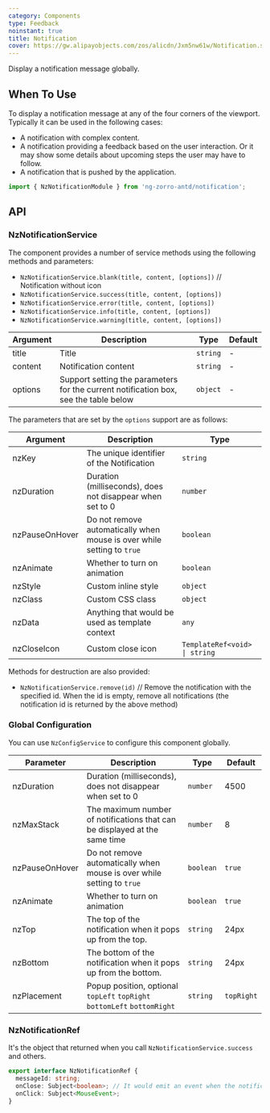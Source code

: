 ```yaml
---
category: Components
type: Feedback
noinstant: true
title: Notification
cover: https://gw.alipayobjects.com/zos/alicdn/Jxm5nw61w/Notification.svg
---
```


Display a notification message globally.

## When To Use

To display a notification message at any of the four corners of the viewport. Typically it can be
used in the following cases:

- A notification with complex content.
- A notification providing a feedback based on the user interaction. Or it may show some details
  about upcoming steps the user may have to follow.
- A notification that is pushed by the application.

```ts
import { NzNotificationModule } from 'ng-zorro-antd/notification';
```

## API

### NzNotificationService

The component provides a number of service methods using the following methods and parameters:

- `NzNotificationService.blank(title, content, [options])` // Notification without icon
- `NzNotificationService.success(title, content, [options])`
- `NzNotificationService.error(title, content, [options])`
- `NzNotificationService.info(title, content, [options])`
- `NzNotificationService.warning(title, content, [options])`

| Argument | Description | Type | Default |
| --- | --- | --- | --- |
| title | Title | `string` | - |
| content | Notification content | `string` | - |
| options | Support setting the parameters for the current notification box, see the table below | `object` | - |

The parameters that are set by the `options` support are as follows:

| Argument | Description | Type |
| --- | --- | --- |
| nzKey | 	The unique identifier of the Notification | `string` |
| nzDuration | Duration (milliseconds), does not disappear when set to 0 | `number` |
| nzPauseOnHover | Do not remove automatically when mouse is over while setting to `true` | `boolean` |
| nzAnimate | Whether to turn on animation | `boolean` |
| nzStyle | Custom inline style | `object` |
| nzClass | Custom CSS class | `object` |
| nzData | Anything that would be used as template context | `any` |
| nzCloseIcon | Custom close icon | `TemplateRef<void> \| string` |

Methods for destruction are also provided:

- `NzNotificationService.remove(id)` // Remove the notification with the specified id. When the id is empty, remove all notifications (the notification id is returned by the above method)

### Global Configuration

You can use `NzConfigService` to configure this component globally.

| Parameter | Description | Type | Default |
| --- | --- | --- | --- |
| nzDuration | Duration (milliseconds), does not disappear when set to 0 | `number` | 4500 |
| nzMaxStack | The maximum number of notifications that can be displayed at the same time | `number` | 8 |
| nzPauseOnHover | Do not remove automatically when mouse is over while setting to `true` | `boolean` | `true` |
| nzAnimate | Whether to turn on animation | `boolean` | `true` |
| nzTop | The top of the notification when it pops up from the top. | `string` | 24px |
| nzBottom | The bottom of the notification when it pops up from the bottom. | `string` | 24px |
| nzPlacement | Popup position, optional `topLeft` `topRight` `bottomLeft` `bottomRight` | `string` | `topRight` |

### NzNotificationRef

It's the object that returned when you call `NzNotificationService.success` and others.

```ts
export interface NzNotificationRef {
  messageId: string;
  onClose: Subject<boolean>; // It would emit an event when the notification is closed, and emit a `true` if it's closed by user
  onClick: Subject<MouseEvent>;
}
```
